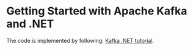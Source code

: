 # Getting Started with Apache Kafka and .NET

The code is implemented by following: [Kafka .NET tutorial](https://developer.confluent.io/get-started/dotnet/).

